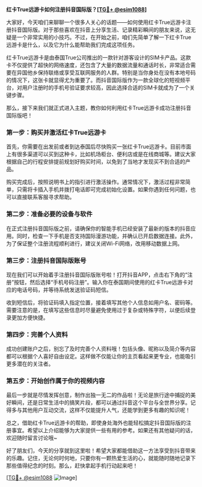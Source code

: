 **红卡True远游卡如何注册抖音国际版？[[TG💪+ @esim1088](https://t.me/s/esim1088)]**

大家好，今天咱们来聊聊一个很多人关心的话题——如何使用红卡True远游卡注册抖音国际版。对于那些喜欢在抖音上分享生活、记录精彩瞬间的朋友来说，这无疑是一个非常实用的小技巧。不过，在开始之前，咱们先简单了解一下红卡True远游卡是什么，以及它为什么能帮助我们完成这项任务。

红卡True远游卡是由泰国True公司推出的一款针对游客设计的SIM卡产品。这款卡不仅提供了超快的网络速度，还包含了大量的数据流量和通话时长，非常适合需要在异国他乡保持联络或享受互联网服务的人群。特别是当你身处在没有本地号码的情况下，这张卡就显得尤为重要了。而抖音国际版作为一款全球化的短视频平台，对用户注册时的手机号验证要求较高，因此选择合适的SIM卡就成为了一个关键步骤。

那么，接下来我们就正式进入主题，教你如何利用红卡True远游卡成功注册抖音国际版吧！

### 第一步：购买并激活红卡True远游卡

首先，你需要在出发前或者到达泰国后尽快购买一张红卡True远游卡。目前市面上有很多渠道可以买到这种卡，比如机场柜台、便利店或是在线商城等。建议大家根据自己的行程安排提前规划好购买时间，以免到了当地才发现买不到合适的产品。

购买完成后，按照说明书上的指引进行激活操作。通常情况下，激活过程非常简单，只需将卡插入手机并拨打电话即可完成初始化设置。如果你遇到任何问题，也可以直接联系客服寻求帮助。

### 第二步：准备必要的设备与软件

在正式注册抖音国际版之前，请确保你的智能手机已经安装了最新的版本的抖音应用。同时，检查一下手机是否支持国际漫游功能，并确认已开启数据连接。此外，为了保证整个注册流程顺利进行，建议关闭Wi-Fi网络，改用移动数据上网。

### 第三步：注册抖音国际版账号

现在我们可以开始着手注册抖音国际版账号啦！打开抖音APP，点击右下角的“注册”按钮，然后选择“手机号码注册”。输入你在泰国期间使用的红卡True远游卡对应的电话号码，并等待系统发送验证码短信。

收到短信后，将验证码填入指定位置，接着填写其他个人信息如用户名、密码等。需要注意的是，在填写这些信息时尽量避免使用过于复杂或特殊字符，以便后续登录更加方便快捷。

### 第四步：完善个人资料

成功创建账户之后，别忘了及时完善个人资料哦！包括头像、昵称以及简介等内容都可以根据个人喜好自由设定。这样做不仅能让你的主页看起来更专业，也能吸引更多潜在的关注者。

### 第五步：开始创作属于你的视频内容

最后一步就是尽情发挥创意，制作出独一无二的作品啦！无论是旅行途中捕捉的美好瞬间，还是日常生活中的搞笑片段，都可以通过抖音这个平台与全世界分享。记得多与其他用户互动交流，这样不仅能提升人气，还能学到更多有趣的知识呢！

总之，借助红卡True远游卡的帮助，即使身处海外也能轻松搞定抖音国际版的注册事宜。希望以上介绍能够为大家提供一些有用的参考。如果还有其他疑问的话，欢迎随时留言讨论哦~

好了朋友们，今天的分享就到这里啦！希望大家都能借助这一方法享受到抖音带来的乐趣。记住，无论何时何地，只要你有一颗热爱生活的心，就能随时随地记录下那些值得纪念的时刻。那么，赶快拿起手机行动起来吧！

[[TG💪+ @esim1088](https://t.me/s/esim1088) ![Image](https://i.postimg.cc/4NQfJmqS/Snipaste-2025-05-13-00-14-12.png)]